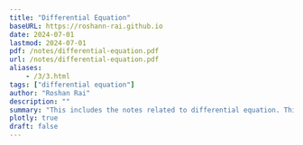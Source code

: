 ```yaml
---
title: "Differential Equation" 
baseURL: https://roshann-rai.github.io
date: 2024-07-01
lastmod: 2024-07-01
pdf: /notes/differential-equation.pdf
url: /notes/differential-equation.pdf
aliases: 
    - /3/3.html
tags: ["differential equation"]
author: "Roshan Rai"
description: "" 
summary: "This includes the notes related to differential equation. This note contains parts that I learnt from the Differential Equation course of Rice university's." 
plotly: true
draft: false
---
```




